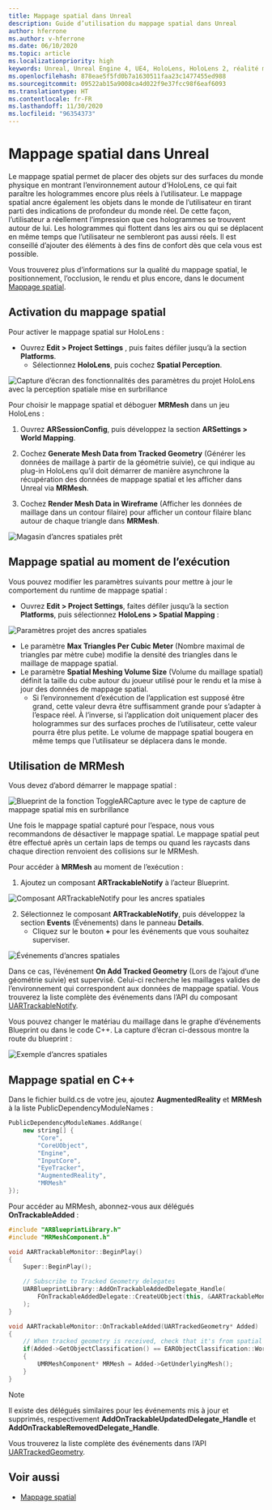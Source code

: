 ```yaml
---
title: Mappage spatial dans Unreal
description: Guide d’utilisation du mappage spatial dans Unreal
author: hferrone
ms.author: v-hferrone
ms.date: 06/10/2020
ms.topic: article
ms.localizationpriority: high
keywords: Unreal, Unreal Engine 4, UE4, HoloLens, HoloLens 2, réalité mixte, développement, fonctionnalités, documentation, guides, hologrammes, mappage spatial, casque de réalité mixte, casque windows mixed reality, casque de réalité virtuelle
ms.openlocfilehash: 878eae5f5fd0b7a1630511faa23c1477455ed988
ms.sourcegitcommit: 09522ab15a9008ca4d022f9e37fcc98f6eaf6093
ms.translationtype: HT
ms.contentlocale: fr-FR
ms.lasthandoff: 11/30/2020
ms.locfileid: "96354373"
---
```

# <a name="spatial-mapping-in-unreal"></a>Mappage spatial dans Unreal

Le mappage spatial permet de placer des objets sur des surfaces du monde physique en montrant l’environnement autour d’HoloLens, ce qui fait paraître les hologrammes encore plus réels à l’utilisateur. Le mappage spatial ancre également les objets dans le monde de l’utilisateur en tirant parti des indications de profondeur du monde réel. De cette façon, l’utilisateur a réellement l’impression que ces hologrammes se trouvent autour de lui. Les hologrammes qui flottent dans les airs ou qui se déplacent en même temps que l’utilisateur ne sembleront pas aussi réels. Il est conseillé d’ajouter des éléments à des fins de confort dès que cela vous est possible.

Vous trouverez plus d’informations sur la qualité du mappage spatial, le positionnement, l’occlusion, le rendu et plus encore, dans le document [Mappage spatial](../../design/spatial-mapping.md).

## <a name="enabling-spatial-mapping"></a>Activation du mappage spatial

Pour activer le mappage spatial sur HoloLens :
- Ouvrez **Edit > Project Settings** , puis faites défiler jusqu’à la section **Platforms**.    
    + Sélectionnez **HoloLens**, puis cochez **Spatial Perception**.

![Capture d’écran des fonctionnalités des paramètres du projet HoloLens avec la perception spatiale mise en surbrillance](images/unreal-spatial-mapping-img-01.png)

Pour choisir le mappage spatial et déboguer **MRMesh** dans un jeu HoloLens :
1. Ouvrez **ARSessionConfig**, puis développez la section **ARSettings > World Mapping**. 

2. Cochez **Generate Mesh Data from Tracked Geometry** (Générer les données de maillage à partir de la géométrie suivie), ce qui indique au plug-in HoloLens qu’il doit démarrer de manière asynchrone la récupération des données de mappage spatial et les afficher dans Unreal via **MRMesh**. 
3. Cochez **Render Mesh Data in Wireframe** (Afficher les données de maillage dans un contour filaire) pour afficher un contour filaire blanc autour de chaque triangle dans **MRMesh**. 

![Magasin d’ancres spatiales prêt](images/unreal-spatialmapping-arsettings.PNG)


## <a name="spatial-mapping-at-runtime"></a>Mappage spatial au moment de l’exécution
Vous pouvez modifier les paramètres suivants pour mettre à jour le comportement du runtime de mappage spatial :

- Ouvrez **Edit > Project Settings**, faites défiler jusqu’à la section **Platforms**, puis sélectionnez **HoloLens > Spatial Mapping** : 

![Paramètres projet des ancres spatiales](images/unreal-spatialmapping-projectsettings.PNG)

- Le paramètre **Max Triangles Per Cubic Meter** (Nombre maximal de triangles par mètre cube) modifie la densité des triangles dans le maillage de mappage spatial.  
- Le paramètre **Spatial Meshing Volume Size** (Volume du maillage spatial) définit la taille du cube autour du joueur utilisé pour le rendu et la mise à jour des données de mappage spatial.  
    + Si l’environnement d’exécution de l’application est supposé être grand, cette valeur devra être suffisamment grande pour s’adapter à l’espace réel.  À l’inverse, si l’application doit uniquement placer des hologrammes sur des surfaces proches de l’utilisateur, cette valeur pourra être plus petite. Le volume de mappage spatial bougera en même temps que l’utilisateur se déplacera dans le monde. 

## <a name="working-with-mrmesh"></a>Utilisation de MRMesh

Vous devez d’abord démarrer le mappage spatial :

![Blueprint de la fonction ToggleARCapture avec le type de capture de mappage spatial mis en surbrillance](images/unreal-spatial-mapping-img-02.png)

Une fois le mappage spatial capturé pour l’espace, nous vous recommandons de désactiver le mappage spatial.  Le mappage spatial peut être effectué après un certain laps de temps ou quand les raycasts dans chaque direction renvoient des collisions sur le MRMesh.

Pour accéder à **MRMesh** au moment de l’exécution :
1. Ajoutez un composant **ARTrackableNotify** à l’acteur Blueprint. 

![Composant ARTrackableNotify pour les ancres spatiales](images/unreal-spatialmapping-artrackablenotify.PNG)

2. Sélectionnez le composant **ARTrackableNotify**, puis développez la section **Events** (Événements) dans le panneau **Details**. 
    - Cliquez sur le bouton **+** pour les événements que vous souhaitez superviser. 

![Événements d’ancres spatiales](images/unreal-spatialmapping-events.PNG)

Dans ce cas, l’événement **On Add Tracked Geometry** (Lors de l’ajout d’une géométrie suivie) est supervisé. Celui-ci recherche les maillages valides de l’environnement qui correspondent aux données de mappage spatial. Vous trouverez la liste complète des événements dans l’API du composant [UARTrackableNotify](https://docs.unrealengine.com/API/Runtime/AugmentedReality/UARTrackableNotifyComponent/index.html). 

Vous pouvez changer le matériau du maillage dans le graphe d’événements Blueprint ou dans le code C++. La capture d’écran ci-dessous montre la route du blueprint : 

![Exemple d’ancres spatiales](images/unreal-spatialmapping-example.PNG)

## <a name="spatial-mapping-in-c"></a>Mappage spatial en C++

Dans le fichier build.cs de votre jeu, ajoutez **AugmentedReality** et **MRMesh** à la liste PublicDependencyModuleNames :

```cpp
PublicDependencyModuleNames.AddRange(
    new string[] {
        "Core",
        "CoreUObject",
        "Engine",
        "InputCore",    
        "EyeTracker",
        "AugmentedReality",
        "MRMesh"
});
```

Pour accéder au MRMesh, abonnez-vous aux délégués **OnTrackableAdded** :

```cpp
#include "ARBlueprintLibrary.h"
#include "MRMeshComponent.h"

void AARTrackableMonitor::BeginPlay()
{
    Super::BeginPlay();

    // Subscribe to Tracked Geometry delegates
    UARBlueprintLibrary::AddOnTrackableAddedDelegate_Handle(
        FOnTrackableAddedDelegate::CreateUObject(this, &AARTrackableMonitor::OnTrackableAdded)
    );
}

void AARTrackableMonitor::OnTrackableAdded(UARTrackedGeometry* Added)
{
    // When tracked geometry is received, check that it's from spatial mapping
    if(Added->GetObjectClassification() == EARObjectClassification::World)
    {
        UMRMeshComponent* MRMesh = Added->GetUnderlyingMesh();
    }
}
```

> [!NOTE]
> Il existe des délégués similaires pour les événements mis à jour et supprimés, respectivement **AddOnTrackableUpdatedDelegate_Handle** et **AddOnTrackableRemovedDelegate_Handle**.
>
> Vous trouverez la liste complète des événements dans l’API [UARTrackedGeometry](https://docs.unrealengine.com/API/Runtime/AugmentedReality/UARTrackedGeometry/index.html).

## <a name="see-also"></a>Voir aussi
* [Mappage spatial](../../design/spatial-mapping.md)
